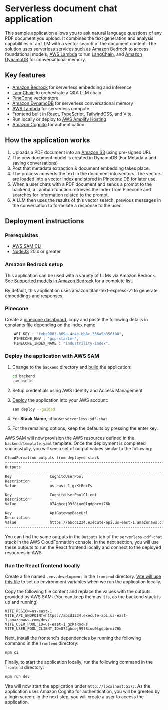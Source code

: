 # Serverless document chat application

This sample application allows you to ask natural language questions of any PDF document you upload. 
It combines the text generation and analysis capabilities of an LLM with a vector search of the document content. 
The solution uses serverless services such as [Amazon Bedrock](https://aws.amazon.com/bedrock/) to access foundational models, [AWS Lambda](https://aws.amazon.com/lambda/) 
to run [LangChain](https://github.com/hwchase17/langchain), and [Amazon DynamoDB](https://aws.amazon.com/dynamodb/) for conversational memory.

## Key features

- [Amazon Bedrock](https://aws.amazon.com/de/bedrock/) for serverless embedding and inference
- [LangChain](https://github.com/hwchase17/langchain) to orchestrate a Q&A LLM chain
- [PineCone](https://www.pinecone.io) vector store
- [Amazon DynamoDB](https://aws.amazon.com/dynamodb/) for serverless conversational memory
- [AWS Lambda](https://aws.amazon.com/lambda/) for serverless compute
- Frontend built in [React](https://react.dev/), [TypeScript](https://www.typescriptlang.org/), [TailwindCSS](https://tailwindcss.com/), and [Vite](https://vitejs.dev/).
- Run locally or deploy to [AWS Amplify Hosting](https://aws.amazon.com/amplify/hosting/)
- [Amazon Cognito](https://aws.amazon.com/cognito/) for authentication

## How the application works

1. Uploads a PDF document into an [Amazon S3](https://aws.amazon.com/s3/) using pre-signed URL 
2. The new document model is created in DynamoDB (For Metadata and saving conversations)
3. Post that metadata extraction & document embedding takes place. 
4. The process converts the text in the document into vectors. The vectors are loaded into a vector index and stored in Pinecone DB for later use.
5. When a user chats with a PDF document and sends a prompt to the backend, a Lambda function retrieves the index from Pinecone and searches for information related to the prompt.
6. A LLM then uses the results of this vector search, previous messages in the conversation to formulate a response to the user.

## Deployment instructions

### Prerequisites

- [AWS SAM CLI](https://docs.aws.amazon.com/serverless-application-model/latest/developerguide/install-sam-cli.html)
- [NodeJS](https://nodejs.org/en) 20.x or greater


### Amazon Bedrock setup

This application can be used with a variety of LLMs via Amazon Bedrock. See [Supported models in Amazon Bedrock](https://docs.aws.amazon.com/bedrock/latest/userguide/what-is-service.html#models-supported) for a complete list.

By default, this application uses amazon.titan-text-express-v1 to generate embeddings and responses.

### Pinecone

Create a [pinecone dashboard](http://pinecone.io), copy and paste the following details in constants file depending on the index name

```bash
    API_KEY : "febe9883-869a-4c4e-bb8c-356a5b356f00",
    PINECONE_ENV : "gcp-starter",
    PINECONE_INDEX_NAME : "industrility-index",
```

### Deploy the application with AWS SAM

1. Change to the `backend` directory and [build](https://docs.aws.amazon.com/serverless-application-model/latest/developerguide/sam-cli-command-reference-sam-build.html) the application:

   ```bash
   cd backend
   sam build
   ```
2. Setup credentials using AWS Identity and Access Management 

3. [Deploy](https://docs.aws.amazon.com/serverless-application-model/latest/developerguide/sam-cli-command-reference-sam-deploy.html) the application into your AWS account:

   ```bash
   sam deploy --guided
   ```

4. For **Stack Name**, choose `serverless-pdf-chat`.

5. For the remaining options, keep the defaults by pressing the enter key.

AWS SAM will now provision the AWS resources defined in the `backend/template.yaml` template. Once the deployment is completed successfully, you will see a set of output values similar to the following:

```bash
CloudFormation outputs from deployed stack
-------------------------------------------------------------------------------
Outputs
-------------------------------------------------------------------------------
Key                 CognitoUserPool
Description         -
Value               us-east-1_gxKtRocFs

Key                 CognitoUserPoolClient
Description         -
Value               874ghcej99f8iuo0lgdpbrmi76k

Key                 ApiGatewayBaseUrl
Description         -
Value               https://abcd1234.execute-api.us-east-1.amazonaws.com/dev/
-------------------------------------------------------------------------------
```

You can find the same outputs in the `Outputs` tab of the `serverless-pdf-chat` stack in the AWS CloudFormation console. In the next section, you will use these outputs to run the React frontend locally and connect to the deployed resources in AWS.

### Run the React frontend locally

Create a file named `.env.development` in the `frontend` directory. [Vite will use this file](https://vitejs.dev/guide/env-and-mode.html) to set up environment variables when we run the application locally.

Copy the following file content and replace the values with the outputs provided by AWS SAM: (You can keep them as it is, as the backend stack is up and running)

```plaintext
VITE_REGION=us-east-1
VITE_API_ENDPOINT=https://abcd1234.execute-api.us-east-1.amazonaws.com/dev/
VITE_USER_POOL_ID=us-east-1_gxKtRocFs
VITE_USER_POOL_CLIENT_ID=874ghcej99f8iuo0lgdpbrmi76k
```

Next, install the frontend's dependencies by running the following command in the `frontend` directory:

```bash
npm ci
```

Finally, to start the application locally, run the following command in the `frontend` directory:

```bash
npm run dev
```

Vite will now start the application under `http://localhost:5173`. As the application uses Amazon Cognito for authentication, you will be greeted by a login screen. In the next step, you will create a user to access the application.